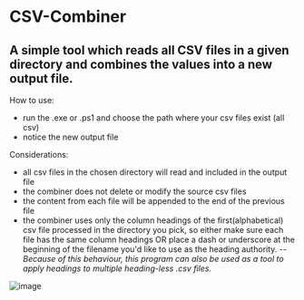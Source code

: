# CSV-Combiner

 ## A simple tool which reads all CSV files in a given directory and combines the values into a new output file. 
 
 How to use:
  - run the .exe or .ps1 and choose the path where your csv files exist (all csv)
  - notice the new output file
 
 Considerations:
 - all csv files in the chosen directory will read and included in the output file
 - the combiner does not delete or modify the source csv files 
 - the content from each file will be appended to the end of the previous file
 - the combiner uses only the column headings of the first(alphabetical) csv file processed in the directory you pick, so either make sure each file has the same column headings OR place a dash or underscore at the beginning of the filename you'd like to use as the heading authority. 
 _--Because of this behaviour, this program can also be used as a tool to apply headings to multiple heading-less .csv files._
 
![image](https://user-images.githubusercontent.com/43890114/139602608-2aaebd69-b8e9-4bc2-b903-de6dc0d16bf2.png)

